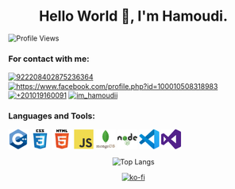 <div align="center">
<h1>Hello World 👋, I'm Hamoudi.</h1>
</div>

![Profile Views](https://komarev.com/ghpvc/?username=Hamoudidev&color=blue)

<h3 align="left">For contact with me:</h3>
<p align="left">
<a href="https://discord.com/users/922208402875236364" target="_blank"><img align="center" src="https://raw.githubusercontent.com/rahuldkjain/github-profile-readme-generator/master/src/images/icons/Social/discord.svg" alt="922208402875236364" height="40" width="40" /></a>
<a href="https://www.facebook.com/Terbonx.5/" target="_blank"><img align="center" src="https://raw.githubusercontent.com/rahuldkjain/github-profile-readme-generator/master/src/images/icons/Social/facebook.svg" alt="https://www.facebook.com/profile.php?id=100010508318983" height="30" width="40" /></a>
<a href="https://wa.me/+201019160091" target="_blank"><img align="center" src="https://raw.githubusercontent.com/rahuldkjain/github-profile-readme-generator/master/src/images/icons/Social/whatsapp.svg" alt="+201019160091" height="30" width="40" /></a>
<a href="https://instagram.com/im_hamoudii" target="_blank"><img align="center" src="https://raw.githubusercontent.com/rahuldkjain/github-profile-readme-generator/master/src/images/icons/Social/instagram.svg" alt="im_hamoudii" height="30" width="40" /></a>
</p>

<h3 align="left">Languages and Tools:</h3>
<p align="left"> 
  <img src="https://raw.githubusercontent.com/devicons/devicon/master/icons/cplusplus/cplusplus-original.svg" alt="cplusplus" width="40" height="40"/> <img src="https://raw.githubusercontent.com/devicons/devicon/master/icons/css3/css3-original-wordmark.svg" alt="css3" width="40" height="40"/> <img src="https://raw.githubusercontent.com/devicons/devicon/master/icons/html5/html5-original-wordmark.svg" alt="html5" width="40" height="40"/> <img src="https://raw.githubusercontent.com/devicons/devicon/master/icons/javascript/javascript-original.svg" alt="javascript" width="40" height="40"/>  <img src="https://raw.githubusercontent.com/devicons/devicon/master/icons/mongodb/mongodb-original-wordmark.svg" alt="mongodb" width="40" height="40"/> <img src="https://raw.githubusercontent.com/devicons/devicon/master/icons/nodejs/nodejs-original-wordmark.svg" alt="nodejs" width="40" height="40"/> <img src="https://raw.githubusercontent.com/devicons/devicon/master/icons/vscode/vscode-original.svg" alt="vs code" width="40" height="40"/> <img src="https://raw.githubusercontent.com/devicons/devicon/master/icons/visualstudio/visualstudio-plain.svg" alt="visual studio" width="40" height="40"/>
</p>

<div align="center">
  <img src="https://github-readme-stats.vercel.app/api/top-langs/?username=Hamoudidev&show_icons=true&locale=en&layout=compact&theme=tokyonight" alt="Top Langs"/>

  <br>
  
  [![ko-fi](https://ko-fi.com/img/githubbutton_sm.svg)](https://ko-fi.com/C0C61M3KH9)

  <script type='text/javascript' src='https://storage.ko-fi.com/cdn/widget/Widget_2.js'></script><script type='text/javascript'>kofiwidget2.init('Donations', '#72a4f2', 'C0C61M3KH9');kofiwidget2.draw();</script> 
</div>
